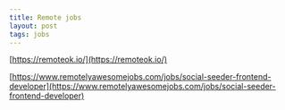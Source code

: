 ```yaml
---
title: Remote jobs
layout: post
tags: jobs
---
```


[https://remoteok.io/](https://remoteok.io/)

[https://www.remotelyawesomejobs.com/jobs/social-seeder-frontend-developer](https://www.remotelyawesomejobs.com/jobs/social-seeder-frontend-developer)